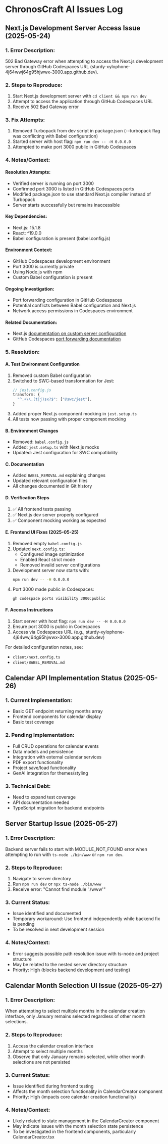 # ChronosCraft AI Issues Log

## Next.js Development Server Access Issue (2025-05-24)

### 1. Error Description:

502 Bad Gateway error when attempting to access the Next.js development server through GitHub Codespaces URL (sturdy-xylophone-4j64wwj64g95hjwwx-3000.app.github.dev).

### 2. Steps to Reproduce:

1. Start Next.js development server with `cd client && npm run dev`
2. Attempt to access the application through GitHub Codespaces URL
3. Receive 502 Bad Gateway error

### 3. Fix Attempts:

1. Removed Turbopack from dev script in package.json (--turbopack flag was conflicting with Babel configuration)
2. Started server with host flag: `npm run dev -- -H 0.0.0.0`
3. Attempted to make port 3000 public in GitHub Codespaces

### 4. Notes/Context:

#### Resolution Attempts:

- Verified server is running on port 3000
- Confirmed port 3000 is listed in GitHub Codespaces ports
- Modified package.json to use standard Next.js compiler instead of Turbopack
- Server starts successfully but remains inaccessible

#### Key Dependencies:

- Next.js: 15.1.8
- React: ^19.0.0
- Babel configuration is present (babel.config.js)

#### Environment Context:

- GitHub Codespaces development environment
- Port 3000 is currently private
- Using Node.js with npm
- Custom Babel configuration is present

#### Ongoing Investigation:

- Port forwarding configuration in GitHub Codespaces
- Potential conflicts between Babel configuration and Next.js
- Network access permissions in Codespaces environment

#### Related Documentation:

- Next.js [documentation on custom server configuration](https://nextjs.org/docs/advanced-features/custom-server)
- GitHub Codespaces [port forwarding documentation](https://docs.github.com/en/codespaces/developing-in-codespaces/forwarding-ports-in-your-codespace)

### 5. Resolution:

#### A. Test Environment Configuration

1. Removed custom Babel configuration
2. Switched to SWC-based transformation for Jest:
   ```js
   // jest.config.js
   transform: {
     "^.+\\.(t|j)sx?$": ["@swc/jest"],
   }
   ```
3. Added proper Next.js component mocking in `jest.setup.ts`
4. All tests now passing with proper component mocking

#### B. Environment Changes

- Removed: `babel.config.js`
- Added: `jest.setup.ts` with Next.js mocks
- Updated: Jest configuration for SWC compatibility

#### C. Documentation

- Added `BABEL_REMOVAL.md` explaining changes
- Updated relevant configuration files
- All changes documented in Git history

#### D. Verification Steps

1. ✅ All frontend tests passing
2. ✅ Next.js dev server properly configured
3. ✅ Component mocking working as expected

#### E. Frontend UI Fixes (2025-05-25)

1. Removed empty `babel.config.js`
2. Updated `next.config.ts`:
   - Configured image optimization
   - Enabled React strict mode
   - Removed invalid server configurations
3. Development server now starts with:
   ```bash
   npm run dev -- -H 0.0.0.0
   ```
4. Port 3000 made public in Codespaces:
   ```bash
   gh codespace ports visibility 3000:public
   ```

#### F. Access Instructions

1. Start server with host flag: `npm run dev -- -H 0.0.0.0`
2. Ensure port 3000 is public in Codespaces
3. Access via Codespaces URL (e.g., sturdy-xylophone-4j64wwj64g95hjwwx-3000.app.github.dev)

For detailed configuration notes, see:

- `client/next.config.ts`
- `client/BABEL_REMOVAL.md`

## Calendar API Implementation Status (2025-05-26)

### 1. Current Implementation:

- Basic GET endpoint returning months array
- Frontend components for calendar display
- Basic test coverage

### 2. Pending Implementation:

- Full CRUD operations for calendar events
- Data models and persistence
- Integration with external calendar services
- PDF export functionality
- Project save/load functionality
- GenAI integration for themes/styling

### 3. Technical Debt:

- Need to expand test coverage
- API documentation needed
- TypeScript migration for backend endpoints

## Server Startup Issue (2025-05-27)

### 1. Error Description:

Backend server fails to start with MODULE_NOT_FOUND error when attempting to run with `ts-node ./bin/www` or `npm run dev`.

### 2. Steps to Reproduce:

1. Navigate to server directory
2. Run `npm run dev` or `npx ts-node ./bin/www`
3. Receive error: "Cannot find module './www'"

### 3. Current Status:

- Issue identified and documented
- Temporary workaround: Use frontend independently while backend fix is pending
- To be resolved in next development session

### 4. Notes/Context:

- Error suggests possible path resolution issue with ts-node and project structure
- May be related to the nested server directory structure
- Priority: High (blocks backend development and testing)

## Calendar Month Selection UI Issue (2025-05-27)

### 1. Error Description:

When attempting to select multiple months in the calendar creation interface, only January remains selected regardless of other month selections.

### 2. Steps to Reproduce:

1. Access the calendar creation interface
2. Attempt to select multiple months
3. Observe that only January remains selected, while other month selections are not persisted

### 3. Current Status:

- Issue identified during frontend testing
- Affects the month selection functionality in CalendarCreator component
- Priority: High (impacts core calendar creation functionality)

### 4. Notes/Context:

- Likely related to state management in the CalendarCreator component
- May indicate issues with the month selection state persistence
- To be investigated in the frontend components, particularly CalendarCreator.tsx
